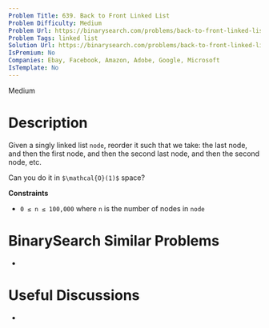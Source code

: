 ```yaml
---
Problem Title: 639. Back to Front Linked List
Problem Difficulty: Medium
Problem Url: https://binarysearch.com/problems/back-to-front-linked-list/
Problem Tags: linked list
Solution Url: https://binarysearch.com/problems/back-to-front-linked-list/solutions/
IsPremium: No
Companies: Ebay, Facebook, Amazon, Adobe, Google, Microsoft
IsTemplate: No
---
```


<span style="color: ;">Medium</span>

# Description

Given a singly linked list `node`, reorder it such that we take: the last node, and then the first node, and then the second last node, and then the second node, etc.

Can you do it in `$\mathcal{O}(1)$` space?

**Constraints**
- `0 ≤ n ≤ 100,000` where `n` is the number of nodes in `node`

# BinarySearch Similar Problems

- []()

# Useful Discussions

- []()
